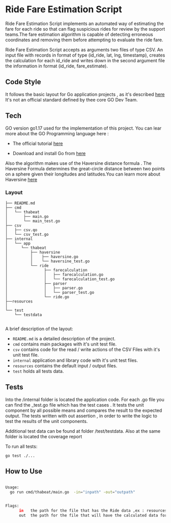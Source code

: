 # Ride Fare Estimation Script

Ride Fare Estimation Script implements an automated way of estimating the fare for each ride so that can flag
suspicious rides for review by the support teams.The fare estimation algorithm is capable of detecting erroneous
coordinates and removing them before attempting to evaluate the ride fare.

Ride Fare Estimation Script accepts as arguments two files of type CSV. An input file with records in format of type
(id_ride, lat, lng, timestamp), creates the calculation for each id_ride and writes down in the second argument file the
information in format (id_ride, fare_estimate).

## Code Style

It follows the basic layout for Go application projects ,
as it's described [here](https://github.com/golang-standards/project-layout)
It's not an official standard defined by thee core GO Dev Team.

## Tech

GO version go1.17 used for the implementation of this project.
You can lear more about the GO Programming language here :

 * The official tutorial [here](https://tour.golang.org/basics/1)

 * Download and install Go from [here](https://golang.org/doc/install)

Also the algorithm  makes use of the Haversine distance formula .
The Haversine Formula determines the great-circle distance between two points on a sphere given their
longitudes and latitudes.You can learn more about Haversine [here](https://en.wikipedia.org/wiki/Haversine_formula)

### Layout

```tree
├── README.md
├── cmd
│   └── thabeat
│       ├── main.go
│       └── main_test.go
├── csv
│   ├── csv.qo
│   └── csv_test.go
├── internal
│   └── app
│      └── thabeat
│          ├── haversine
│          │    ├── haversine.go
│          │    └── haversine_test.go
│          └── ride
│                ├── farecalculation
│                │   ├── farecalculation.go
│                │   └── farecalculation_test.go
│                ├── parser
│                │   ├── parser.go
│                │   └── parser_test.go
│                └── ride.go
├──resources
│
└── test
    └── testdata


```
A brief description of the layout:

* `README.md` is a detailed description of the project.
* `cmd` contains main packages with it's unit test file.
* `csv` contains code for the read / write actions of the CSV Files with it's unit test file.
* `internal` application and library code with it's unit test files.
* `resources` contains the default input / output files.
* `test` holds all tests data.


## Tests

Into the /internal folder is located the application code. For each .go file you can find the _test.go file
which has the test cases . It tests the unit component by all possible means and compares the result to the
expected output. The tests written with out assertion , in order  to write the logic to test the results of the unit components.

Additional test data can be found at folder /test/testdata. Also at the same folder is located the coverage report

To run all tests:

```
go test ./...
```

## How to Use

```bash

Usage:
  go run cmd/thabeat/main.go  -in="inpath" -out="outpath"


Flags:
      in   the path for the file that has the Ride data ,ex : resources/input.csv
      out  the path for the file that will have the calculated data for each Ride , ex :resources/output.csv
```